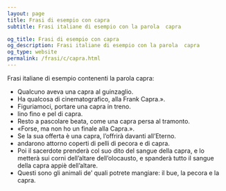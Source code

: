 ```yaml
---
layout: page
title: Frasi di esempio con capra 
subtitle: Frasi italiane di esempio con la parola  capra

og_title: Frasi di esempio con capra 
og_description: Frasi italiane di esempio con la parola  capra
og_type: website
permalink: /frasi/c/capra.html
---
```


Frasi italiane di esempio contenenti la parola capra:


- Qualcuno aveva una capra al guinzaglio.
- Ha qualcosa di cinematografico, alla Frank Capra.».
- Figuriamoci, portare una capra in treno.
- lino fino e pel di capra.
- Resto a pascolare beata, come una capra persa al tramonto.
- «Forse, ma non ho un finale alla Capra.».
- Se la sua offerta è una capra, l’offrirà davanti all’Eterno.
- andarono attorno coperti di pelli di pecora e di capra.
- Poi il sacerdote prenderà col suo dito del sangue della capra, e lo metterà sui corni dell’altare dell’olocausto, e spanderà tutto il sangue della capra appiè dell’altare.
- Questi sono gli animali de’ quali potrete mangiare: il bue, la pecora e la capra.
